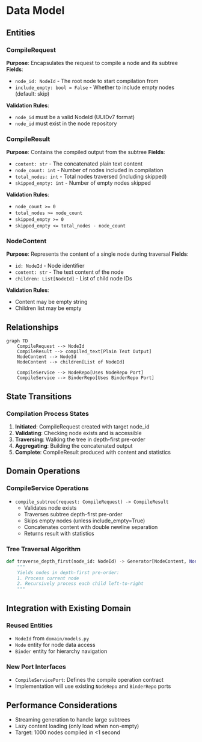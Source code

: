 # Data Model

## Entities

### CompileRequest
**Purpose**: Encapsulates the request to compile a node and its subtree
**Fields**:
- `node_id: NodeId` - The root node to start compilation from
- `include_empty: bool = False` - Whether to include empty nodes (default: skip)

**Validation Rules**:
- `node_id` must be a valid NodeId (UUIDv7 format)
- `node_id` must exist in the node repository

### CompileResult
**Purpose**: Contains the compiled output from the subtree
**Fields**:
- `content: str` - The concatenated plain text content
- `node_count: int` - Number of nodes included in compilation
- `total_nodes: int` - Total nodes traversed (including skipped)
- `skipped_empty: int` - Number of empty nodes skipped

**Validation Rules**:
- `node_count >= 0`
- `total_nodes >= node_count`
- `skipped_empty >= 0`
- `skipped_empty <= total_nodes - node_count`

### NodeContent
**Purpose**: Represents the content of a single node during traversal
**Fields**:
- `id: NodeId` - Node identifier
- `content: str` - The text content of the node
- `children: List[NodeId]` - List of child node IDs

**Validation Rules**:
- Content may be empty string
- Children list may be empty

## Relationships

```mermaid
graph TD
    CompileRequest --> NodeId
    CompileResult --> compiled_text[Plain Text Output]
    NodeContent --> NodeId
    NodeContent --> children[List of NodeId]

    CompileService --> NodeRepo[Uses NodeRepo Port]
    CompileService --> BinderRepo[Uses BinderRepo Port]
```

## State Transitions

### Compilation Process States
1. **Initiated**: CompileRequest created with target node_id
2. **Validating**: Checking node exists and is accessible
3. **Traversing**: Walking the tree in depth-first pre-order
4. **Aggregating**: Building the concatenated output
5. **Complete**: CompileResult produced with content and statistics

## Domain Operations

### CompileService Operations
- `compile_subtree(request: CompileRequest) -> CompileResult`
  - Validates node exists
  - Traverses subtree depth-first pre-order
  - Skips empty nodes (unless include_empty=True)
  - Concatenates content with double newline separation
  - Returns result with statistics

### Tree Traversal Algorithm
```python
def traverse_depth_first(node_id: NodeId) -> Generator[NodeContent, None, None]:
    """
    Yields nodes in depth-first pre-order:
    1. Process current node
    2. Recursively process each child left-to-right
    """
```

## Integration with Existing Domain

### Reused Entities
- `NodeId` from `domain/models.py`
- `Node` entity for node data access
- `Binder` entity for hierarchy navigation

### New Port Interfaces
- `CompileServicePort`: Defines the compile operation contract
- Implementation will use existing `NodeRepo` and `BinderRepo` ports

## Performance Considerations
- Streaming generation to handle large subtrees
- Lazy content loading (only load when non-empty)
- Target: 1000 nodes compiled in <1 second
